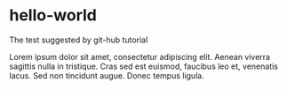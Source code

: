 # hello-world
The test suggested by git-hub tutorial

Lorem ipsum dolor sit amet, consectetur adipiscing elit. Aenean viverra sagittis nulla in tristique. Cras sed est euismod, faucibus leo et, venenatis lacus. Sed non tincidunt augue. Donec tempus ligula.
